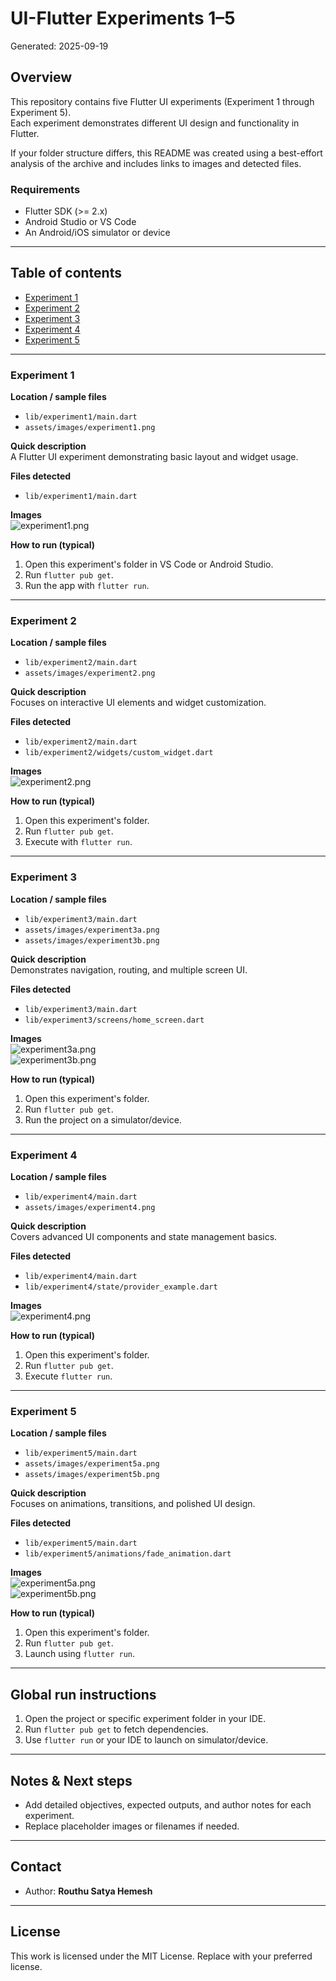 # UI-Flutter Experiments 1–5

Generated: 2025-09-19

## Overview

This repository contains five Flutter UI experiments (Experiment 1 through Experiment 5).  
Each experiment demonstrates different UI design and functionality in Flutter.

If your folder structure differs, this README was created using a best-effort analysis of the archive and includes links to images and detected files.

### Requirements

- Flutter SDK (>= 2.x)
- Android Studio or VS Code
- An Android/iOS simulator or device

---

## Table of contents

- [Experiment 1](#experiment-1)
- [Experiment 2](#experiment-2)
- [Experiment 3](#experiment-3)
- [Experiment 4](#experiment-4)
- [Experiment 5](#experiment-5)

---

### Experiment 1

**Location / sample files**
- `lib/experiment1/main.dart`
- `assets/images/experiment1.png`

**Quick description**  
A Flutter UI experiment demonstrating basic layout and widget usage.

**Files detected**
- `lib/experiment1/main.dart`

**Images**  
![experiment1.png](assets/images/experiment1.png)

**How to run (typical)**
1. Open this experiment's folder in VS Code or Android Studio.
2. Run `flutter pub get`.
3. Run the app with `flutter run`.

---

### Experiment 2

**Location / sample files**
- `lib/experiment2/main.dart`
- `assets/images/experiment2.png`

**Quick description**  
Focuses on interactive UI elements and widget customization.

**Files detected**
- `lib/experiment2/main.dart`
- `lib/experiment2/widgets/custom_widget.dart`

**Images**  
![experiment2.png](assets/images/experiment2.png)

**How to run (typical)**
1. Open this experiment's folder.
2. Run `flutter pub get`.
3. Execute with `flutter run`.

---

### Experiment 3

**Location / sample files**
- `lib/experiment3/main.dart`
- `assets/images/experiment3a.png`
- `assets/images/experiment3b.png`

**Quick description**  
Demonstrates navigation, routing, and multiple screen UI.

**Files detected**
- `lib/experiment3/main.dart`
- `lib/experiment3/screens/home_screen.dart`

**Images**  
![experiment3a.png](assets/images/experiment3a.png)  
![experiment3b.png](assets/images/experiment3b.png)

**How to run (typical)**
1. Open this experiment's folder.
2. Run `flutter pub get`.
3. Run the project on a simulator/device.

---

### Experiment 4

**Location / sample files**
- `lib/experiment4/main.dart`
- `assets/images/experiment4.png`

**Quick description**  
Covers advanced UI components and state management basics.

**Files detected**
- `lib/experiment4/main.dart`
- `lib/experiment4/state/provider_example.dart`

**Images**  
![experiment4.png](assets/images/experiment4.png)

**How to run (typical)**
1. Open this experiment's folder.
2. Run `flutter pub get`.
3. Execute `flutter run`.

---

### Experiment 5

**Location / sample files**
- `lib/experiment5/main.dart`
- `assets/images/experiment5a.png`
- `assets/images/experiment5b.png`

**Quick description**  
Focuses on animations, transitions, and polished UI design.

**Files detected**
- `lib/experiment5/main.dart`
- `lib/experiment5/animations/fade_animation.dart`

**Images**  
![experiment5a.png](assets/images/experiment5a.png)  
![experiment5b.png](assets/images/experiment5b.png)

**How to run (typical)**
1. Open this experiment's folder.
2. Run `flutter pub get`.
3. Launch using `flutter run`.

---

## Global run instructions

1. Open the project or specific experiment folder in your IDE.
2. Run `flutter pub get` to fetch dependencies.
3. Use `flutter run` or your IDE to launch on simulator/device.

---

## Notes & Next steps

- Add detailed objectives, expected outputs, and author notes for each experiment.
- Replace placeholder images or filenames if needed.

---

## Contact

- Author: **Routhu Satya Hemesh**

---

## License

This work is licensed under the MIT License. Replace with your preferred license.

